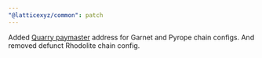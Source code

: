 ```yaml
---
"@latticexyz/common": patch
---
```


Added [Quarry paymaster](https://github.com/latticexyz/quarry-paymaster) address for Garnet and Pyrope chain configs. And removed defunct Rhodolite chain config.
